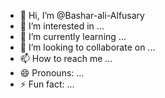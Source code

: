 - 👋 Hi, I’m @Bashar-ali-Alfusary
- 👀 I’m interested in ...
- 🌱 I’m currently learning ...
- 💞️ I’m looking to collaborate on ...
- 📫 How to reach me ...
- 😄 Pronouns: ...
- ⚡ Fun fact: ...

<!---
Bashar-ali-Alfusary/Bashar-ali-Alfusary is a ✨ special ✨ repository because its `README.md` (this file) appears on your GitHub profile.
You can click the Preview link to take a look at your changes.
--->
